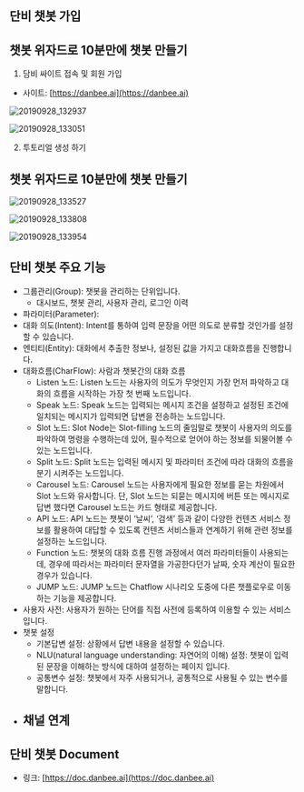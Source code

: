 ## 단비 챗봇 가입
## 챗봇 위자드로 10분만에 챗봇 만들기
1. 담비 싸이트 접속 및 회원 가입
- 사이트: [https://danbee.ai](https://danbee.ai)

![20190928_132937](https://user-images.githubusercontent.com/24771449/65811498-0a255780-e1f4-11e9-96f6-a4918c868bb8.png)

![20190928_133051](https://user-images.githubusercontent.com/24771449/65811501-3345e800-e1f4-11e9-9621-1054457b0e25.png)

2. 투토리얼 생성 하기


## 챗봇 위자드로 10분만에 챗봇 만들기

![20190928_133527](https://user-images.githubusercontent.com/24771449/65811530-d991ed80-e1f4-11e9-979a-bca94f165e67.png)

![20190928_133808](https://user-images.githubusercontent.com/24771449/65811547-37263a00-e1f5-11e9-9ce3-287f79067781.png)

![20190928_133954](https://user-images.githubusercontent.com/24771449/65811568-7785b800-e1f5-11e9-9587-039cd4c8c8b6.png)

## 단비 챗봇 주요 기능
- 그룹관리(Group): 챗봇을 관리하는 단위입니다.
  - 대시보드, 챗봇 관리, 사용자 관리, 로그인 이력
- 파라미터(Parameter): 
- 대화 의도(Intent): Intent를 통하여 입력 문장을 어떤 의도로 분류할 것인가를 설정할 수 있습니다.
- 엔티티(Entity): 대화에서 추출한 정보나, 설정된 값을 가지고 대화흐름을 진행합니다.
- 대화흐름(CharFlow): 사람과 챗봇간의 대화 흐름
  - Listen 노드: Listen 노드는 사용자의 의도가 무엇인지 가장 먼저 파악하고 대화의 흐름을 시작하는 가장 첫 번째 노드입니다.
  - Speak 노드: Speak 노드는 입력되는 메시지 조건을 설정하고 설정된 조건에 일치되는 메시지가 입력되면 답변을 전송하는 노드입니다.
  - Slot 노드: Slot Node는 Slot-filling 노드의 줄임말로 챗봇이 사용자의 의도를 파악하여 명령을 수행하는데 있어, 필수적으로 얻어야 하는 정보를 되물어볼 수 있는 노드입니다.
  - Split 노드: Split 노드는 입력된 메시지 및 파라미터 조건에 따라 대화의 흐름을 분기 시켜주는 노드입니다.
  - Carousel 노드: Carousel 노드는 사용자에게 필요한 정보를 묻는 차원에서 Slot 노드와 유사합니다. 단, Slot 노드는 되묻는 메시지에 버튼 또는 메시지로 답변 했다면 Carousel 노드는 카드 형태로 제공합니다. 
  - API 노드: API 노드는 챗봇이 ‘날씨’, ‘검색’ 등과 같이 다양한 컨텐츠 서비스 정보를 활용하여 대답할 수 있도록 컨텐츠 서비스들과 연계하기 위해 관련 정보를 설정하는 노드입니다.
  - Function 노드: 챗봇의 대화 흐름 진행 과정에서 여러 파라미터들이 사용되는데, 경우에 따라서는 파라미터 문자열을 가공한다던가 날짜, 숫자 계산이 필요한 경우가 있습니다.
  - JUMP 노드: JUMP 노드는 Chatflow 시나리오 도중에 다른 챗플로우로 이동하는 기능을 제공합니다.
- 사용자 사전: 사용자가 원하는 단어를 직접 사전에 등록하여 이용할 수 있는 서비스입니다.
- 챗봇 설정
  - 기본답변 설정: 상황에서 답변 내용을 설정할 수 있습니다.
  - NLU(natural language understanding: 자연어의 이해) 설정: 챗봇이 입력된 문장을 이해하는 방식에 대하여 설정하는 페이지 입니다.
  - 공통변수 설정: 챗봇에서 자주 사용되거나, 공통적으로 사용될 수 있는 변수를 말합니다.
- 채널 연계
  - 
## 단비 챗봇 Document
- 링크: [https://doc.danbee.ai](https://doc.danbee.ai)
